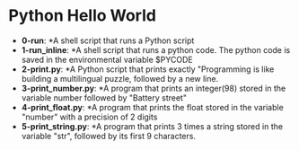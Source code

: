 # Python Hello World
* __0-run__: *A shell script that runs a Python script
* __1-run_inline__: *A shell script that runs a python code. The python code is saved in the environmental variable $PYCODE
* __2-print.py__: *A Python script that prints exactly "Programming is like building a multilingual puzzle, followed by a new line.
* __3-print_number.py__: *A program that prints an integer(98) stored in the variable number followed by "Battery street"
* __4-print_float.py__: *A program that prints the float stored in the variable "number" with a precision of 2 digits
* __5-print_string.py__: *A program that prints 3 times a string stored in the variable "str", followed by its first 9 characters.
